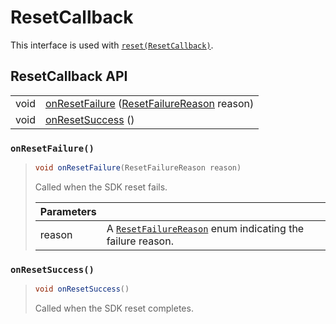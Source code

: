 # ResetCallback

This interface is used with [`reset(ResetCallback)`](../sentiance.md#reset).

## ResetCallback API

|  |  |
| :--- | :--- |
| void | [onResetFailure](./#onresetfailure) \([ResetFailureReason](resetfailurereason.md) reason\) |
| void | [onResetSuccess](./#onresetsuccess) \(\) |



### `onResetFailure()`

> ```java
> void onResetFailure(ResetFailureReason reason)
> ```
>
> Called when the SDK reset fails.
>
> | Parameters |  |
> | :--- | :--- |
> | reason | A [`ResetFailureReason`](resetfailurereason.md) enum indicating the failure reason. |

### `onResetSuccess()`

> ```java
> void onResetSuccess()
> ```
>
> Called when the SDK reset completes.

